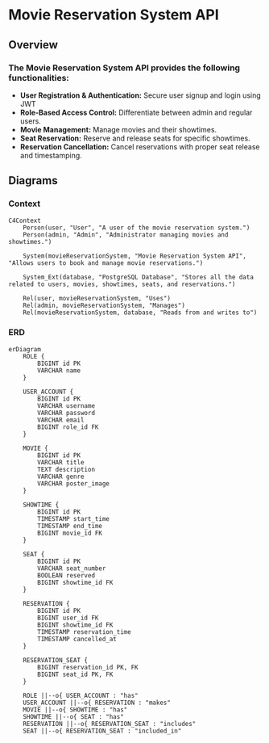 # Movie Reservation System API

## Overview

### The Movie Reservation System API provides the following functionalities:

- **User Registration & Authentication:** Secure user signup and login using JWT
- **Role-Based Access Control:** Differentiate between admin and regular users.
- **Movie Management:** Manage movies and their showtimes.
- **Seat Reservation:** Reserve and release seats for specific showtimes.
- **Reservation Cancellation:** Cancel reservations with proper seat release and timestamping.

## Diagrams

### Context

```mermaid
C4Context
    Person(user, "User", "A user of the movie reservation system.")
    Person(admin, "Admin", "Administrator managing movies and showtimes.")

    System(movieReservationSystem, "Movie Reservation System API", "Allows users to book and manage movie reservations.")

    System_Ext(database, "PostgreSQL Database", "Stores all the data related to users, movies, showtimes, seats, and reservations.")

    Rel(user, movieReservationSystem, "Uses")
    Rel(admin, movieReservationSystem, "Manages")
    Rel(movieReservationSystem, database, "Reads from and writes to")

```

### ERD

```mermaid
erDiagram
    ROLE {
        BIGINT id PK
        VARCHAR name
    }
    
    USER_ACCOUNT {
        BIGINT id PK
        VARCHAR username
        VARCHAR password
        VARCHAR email
        BIGINT role_id FK
    }
    
    MOVIE {
        BIGINT id PK
        VARCHAR title
        TEXT description
        VARCHAR genre
        VARCHAR poster_image
    }
    
    SHOWTIME {
        BIGINT id PK
        TIMESTAMP start_time
        TIMESTAMP end_time
        BIGINT movie_id FK
    }
    
    SEAT {
        BIGINT id PK
        VARCHAR seat_number
        BOOLEAN reserved
        BIGINT showtime_id FK
    }
    
    RESERVATION {
        BIGINT id PK
        BIGINT user_id FK
        BIGINT showtime_id FK
        TIMESTAMP reservation_time
        TIMESTAMP cancelled_at
    }
    
    RESERVATION_SEAT {
        BIGINT reservation_id PK, FK
        BIGINT seat_id PK, FK
    }
    
    ROLE ||--o{ USER_ACCOUNT : "has"
    USER_ACCOUNT ||--o{ RESERVATION : "makes"
    MOVIE ||--o{ SHOWTIME : "has"
    SHOWTIME ||--o{ SEAT : "has"
    RESERVATION ||--o{ RESERVATION_SEAT : "includes"
    SEAT ||--o{ RESERVATION_SEAT : "included_in"
```